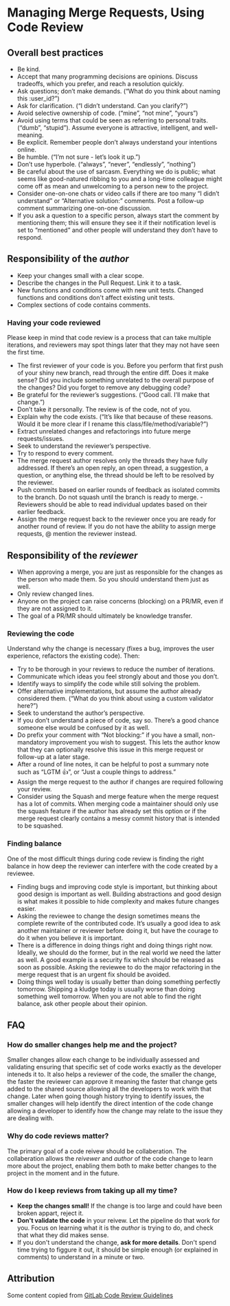# Managing Merge Requests, Using Code Review

## Overall best practices

- Be kind.
- Accept that many programming decisions are opinions. Discuss tradeoffs, which you prefer, and reach a resolution quickly.
- Ask questions; don’t make demands. (“What do you think about naming this :user_id?”)
- Ask for clarification. (“I didn’t understand. Can you clarify?”)
- Avoid selective ownership of code. (“mine”, “not mine”, “yours”)
- Avoid using terms that could be seen as referring to personal traits. (“dumb”, “stupid”). Assume everyone is attractive, intelligent, and well-meaning.
- Be explicit. Remember people don’t always understand your intentions online.
- Be humble. (“I’m not sure - let’s look it up.”)
- Don’t use hyperbole. (“always”, “never”, “endlessly”, “nothing”)
- Be careful about the use of sarcasm. Everything we do is public; what seems like good-natured ribbing to you and a long-time colleague might come off as mean and unwelcoming to a person new to the project.
- Consider one-on-one chats or video calls if there are too many “I didn’t understand” or “Alternative solution:” comments. Post a follow-up comment summarizing one-on-one discussion.
- If you ask a question to a specific person, always start the comment by mentioning them; this will ensure they see it if their notification level is set to “mentioned” and other people will understand they don’t have to respond.

## Responsibility of the _author_

- Keep your changes small with a clear scope.
- Describe the changes in the Pull Request. Link it to a task.
- New functions and conditions come with new unit tests. Changed functions and conditions don't affect existing unit tests.
- Complex sections of code contains comments.

### Having your code reviewed

Please keep in mind that code review is a process that can take multiple iterations, and reviewers may spot things later that they may not have seen the first time.

- The first reviewer of your code is you. Before you perform that first push of your shiny new branch, read through the entire diff. Does it make sense? Did you include something unrelated to the overall purpose of the changes? Did you forget to remove any debugging code?
- Be grateful for the reviewer’s suggestions. (“Good call. I’ll make that change.”)
- Don’t take it personally. The review is of the code, not of you.
- Explain why the code exists. (“It’s like that because of these reasons. Would it be more clear if I rename this class/file/method/variable?”)
- Extract unrelated changes and refactorings into future merge requests/issues.
- Seek to understand the reviewer’s perspective.
- Try to respond to every comment.
- The merge request author resolves only the threads they have fully addressed. If there’s an open reply, an open thread, a suggestion, a question, or anything else, the thread should be left to be resolved by the reviewer.
- Push commits based on earlier rounds of feedback as isolated commits to the branch. Do not squash until the branch is ready to merge. - Reviewers should be able to read individual updates based on their earlier feedback.
- Assign the merge request back to the reviewer once you are ready for another round of review. If you do not have the ability to assign merge requests, @ mention the reviewer instead.

## Responsibility of the _reviewer_

- When approving a merge, you are just as responsible for the changes as the person who made them. So you should understand them just as well.
- Only review changed lines.
- Anyone on the project can raise concerns (blocking) on a PR/MR, even if they are not assigned to it.
- The goal of a PR/MR should ultimately be knowledge transfer.

### Reviewing the code

Understand why the change is necessary (fixes a bug, improves the user experience, refactors the existing code). Then:

- Try to be thorough in your reviews to reduce the number of iterations.
- Communicate which ideas you feel strongly about and those you don’t.
- Identify ways to simplify the code while still solving the problem.
- Offer alternative implementations, but assume the author already considered them. (“What do you think about using a custom validator here?”)
- Seek to understand the author’s perspective.
- If you don’t understand a piece of code, say so. There’s a good chance someone else would be confused by it as well.
- Do prefix your comment with “Not blocking:” if you have a small, non-mandatory improvement you wish to suggest. This lets the author know that they can optionally resolve this issue in this merge request or follow-up at a later stage.
- After a round of line notes, it can be helpful to post a summary note such as “LGTM :thumbsup:”, or “Just a couple things to address.”
- Assign the merge request to the author if changes are required following your review.
- Consider using the Squash and merge feature when the merge request has a lot of commits. When merging code a maintainer should only use the squash feature if the author has already set this option or if the merge request clearly contains a messy commit history that is intended to be squashed.

### Finding balance

One of the most difficult things during code review is finding the right balance in how deep the reviewer can interfere with the code created by a reviewee.

- Finding bugs and improving code style is important, but thinking about good design is important as well. Building abstractions and good design is what makes it possible to hide complexity and makes future changes easier.
- Asking the reviewee to change the design sometimes means the complete rewrite of the contributed code. It’s usually a good idea to ask another maintainer or reviewer before doing it, but have the courage to do it when you believe it is important.
- There is a difference in doing things right and doing things right now. Ideally, we should do the former, but in the real world we need the latter as well. A good example is a security fix which should be released as soon as possible. Asking the reviewee to do the major refactoring in the merge request that is an urgent fix should be avoided.
- Doing things well today is usually better than doing something perfectly tomorrow. Shipping a kludge today is usually worse than doing something well tomorrow. When you are not able to find the right balance, ask other people about their opinion.

## FAQ

### How do smaller changes help me and the project?

Smaller changes allow each change to be individually assessed and validating ensuring that specific set of code works exactly as the developer inteneds it to.
It also helps a reviewer of the code, the smaller the change, the faster the reviewer can approve it meaning the faster that change gets added to the shared source allowing all the developers to work with that change.
Later when going though history trying to identify issues, the smaller changes will help identify the direct intention of the code change allowing a developer to identify how the change may relate to the issue they are dealing with.

### Why do code reviews matter?

The primary goal of a code reivew should be collaberation.
The collaberation allows the _reivewer_ and _author_ of the code change to learn more about the project, enabling them both to make better changes to the project in the moment and in the future.

### How do I keep reviews from taking up all my time?

- **Keep the changes small!** If the change is too large and could have been broken appart, reject it.
- **Don't validate the code** in your reivew. Let the pipeline do that work for you. Focus on learning what it is the _author_ is trying to do, and check that what they did makes sense.
- If you don't understand the change, **ask for more details**. Don't spend time trying to figgure it out, it should be simple enough (or explained in comments) to understand in a minute or two.

## Attribution

Some content copied from [GitLab Code Review Guidelines](https://docs.gitlab.com/ee/development/code_review.html#the-responsibility-of-the-merge-request-author)
